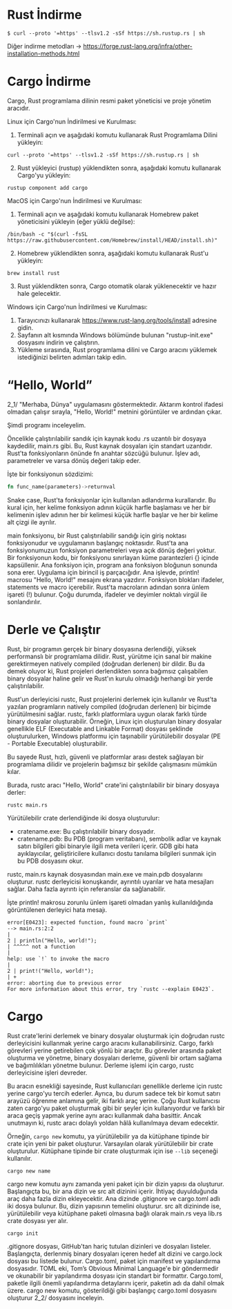 # Rust İndirme

```shell
$ curl --proto '=https' --tlsv1.2 -sSf https://sh.rustup.rs | sh
```
Diğer indirme metodları -> https://forge.rust-lang.org/infra/other-installation-methods.html

# Cargo İndirme

Cargo, Rust programlama dilinin resmi paket yöneticisi ve proje yönetim aracıdır. 

Linux için Cargo'nun İndirilmesi ve Kurulması:
1. Terminali açın ve aşağıdaki komutu kullanarak Rust Programlama Dilini yükleyin:
```shell
curl --proto '=https' --tlsv1.2 -sSf https://sh.rustup.rs | sh
```
2. Rust yükleyici (rustup) yüklendikten sonra, aşağıdaki komutu kullanarak Cargo'yu yükleyin:
```shell
rustup component add cargo
```
MacOS için Cargo'nun İndirilmesi ve Kurulması:

1. Terminali açın ve aşağıdaki komutu kullanarak Homebrew paket yöneticisini yükleyin (eğer yüklü değilse):
```shell
/bin/bash -c "$(curl -fsSL https://raw.githubusercontent.com/Homebrew/install/HEAD/install.sh)"
```

2. Homebrew yüklendikten sonra, aşağıdaki komutu kullanarak Rust'u yükleyin:
```shell
brew install rust
```

3. Rust yüklendikten sonra, Cargo otomatik olarak yüklenecektir ve hazır hale gelecektir.

Windows için Cargo'nun İndirilmesi ve Kurulması:
1. Tarayıcınızı kullanarak https://www.rust-lang.org/tools/install adresine gidin.
2. Sayfanın alt kısmında Windows bölümünde bulunan "rustup-init.exe" dosyasını indirin ve çalıştırın.
3. Yükleme sırasında, Rust programlama dilini ve Cargo aracını yüklemek istediğinizi belirten adımları takip edin.

# “Hello, World”

2_1/ "Merhaba, Dünya" uygulamasını göstermektedir. Aktarım kontrol ifadesi olmadan çalışır sırayla, "Hello, World!" metnini görüntüler ve ardından çıkar.

Şimdi programı inceleyelim.

Öncelikle çalıştırılabilir sandık için kaynak kodu .rs uzantılı bir dosyaya kaydedilir, main.rs gibi.
Bu, Rust kaynak dosyaları için standart uzantıdır.
Rust'ta fonksiyonların önünde fn anahtar sözcüğü bulunur.
İşlev adı, parametreler ve varsa dönüş değeri takip eder. 

İşte bir fonksiyonun sözdizimi:

```rust
fn func_name(parameters)->returnval
```

Snake case, Rust'ta fonksiyonlar için kullanılan adlandırma kurallarıdır.
Bu kural için, her kelime fonksiyon adının küçük harfle başlaması ve her bir kelimenin
işlev adının her bir kelimesi küçük harfle başlar ve her bir kelime alt çizgi ile ayrılır.

main fonksiyonu, bir Rust çalıştırılabilir sandığı için giriş noktası fonksiyonudur ve uygulamanın başlangıç noktasıdır.
Rust'ta ana fonksiyonumuzun fonksiyon parametreleri veya açık dönüş değeri yoktur.
Bir fonksiyonun kodu, bir fonksiyonu sınırlayan küme parantezleri {} içinde kapsüllenir.
Ana fonksiyon için, program ana fonksiyon bloğunun sonunda sona erer. Uygulama için birincil iş parçacığıdır.
Ana işlevde, println! macrosu "Hello, World!" mesajını ekrana yazdırır.
Fonksiyon blokları ifadeler, statements ve macro içerebilir. 
Rust'ta macroların adından sonra ünlem işareti (!) bulunur. 
Çoğu durumda, ifadeler ve deyimler noktalı virgül ile sonlandırılır.

# Derle ve Çalıştır

Rust, bir programın gerçek bir binary dosyasına derlendiği, yüksek performanslı bir programlama dilidir. 
Rust, yürütme için sanal bir makine gerektirmeyen natively compiled (doğrudan derlenen) bir dildir.
Bu da demek oluyor ki, Rust projeleri derlendikten sonra bağımsız çalışabilen binary dosyalar haline gelir ve Rust'ın kurulu olmadığı herhangi bir yerde çalıştırılabilir.

Rust'un derleyicisi rustc, Rust projelerini derlemek için kullanılır ve Rust'ta yazılan programların natively compiled (doğrudan derlenen) bir biçimde yürütülmesini sağlar. 
rustc, farklı platformlara uygun olarak farklı türde binary dosyalar oluşturabilir. 
Örneğin, Linux için oluşturulan binary dosyalar genellikle ELF (Executable and Linkable Format) dosyası şeklinde oluşturulurken, 
Windows platformu için taşınabilir yürütülebilir dosyalar (PE - Portable Executable) oluşturabilir.

Bu sayede Rust, hızlı, güvenli ve platformlar arası destek sağlayan bir programlama dilidir ve projelerin bağımsız bir şekilde çalışmasını mümkün kılar.

Burada, rustc aracı "Hello, World" crate'ini çalıştırılabilir bir binary dosyaya derler:

```shell
rustc main.rs
```

Yürütülebilir crate derlendiğinde iki dosya oluşturulur:

- cratename.exe: Bu çalıştırılabilir binary dosyadır.
- cratename.pdb: Bu PDB (program veritabanı), sembolik adlar ve kaynak satırı bilgileri gibi binaryle ilgili meta verileri içerir.
GDB gibi hata ayıklayıcılar, geliştiricilere kullanıcı dostu tanılama bilgileri sunmak için bu PDB dosyasını okur.

rustc, main.rs kaynak dosyasından main.exe ve main.pdb dosyalarını oluşturur.
rustc derleyicisi konuşkandır, ayrıntılı uyarılar ve hata mesajları sağlar. 
Daha fazla ayrıntı için referanslar da sağlanabilir. 

İşte println! makrosu zorunlu ünlem işareti olmadan yanlış kullanıldığında görüntülenen derleyici hata mesajı.

```
error[E0423]: expected function, found macro `print`
--> main.rs:2:2
|
2 | println("Hello, world!");
| ^^^^^ not a function
|
help: use `!` to invoke the macro
|
2 | print!("Hello, world!");
| +
error: aborting due to previous error
For more information about this error, try `rustc --explain E0423`.
```

# Cargo

Rust crate'lerini derlemek ve binary dosyalar oluşturmak için doğrudan rustc derleyicisini kullanmak yerine cargo aracını kullanabilirsiniz. 
Cargo, farklı görevleri yerine getirebilen çok yönlü bir araçtır. 
Bu görevler arasında paket oluşturma ve yönetme, binary dosyaları derleme, güvenli bir ortam sağlama ve bağımlılıkları yönetme bulunur. 
Derleme işlemi için cargo, rustc derleyicisine işleri devreder.

Bu aracın esnekliği sayesinde, Rust kullanıcıları genellikle derleme için rustc yerine cargo'yu tercih ederler. 
Ayrıca, bu durum sadece tek bir komut satırı arayüzü öğrenme anlamına gelir, iki farklı araç yerine. 
Çoğu Rust kullanıcısı zaten cargo'yu paket oluşturmak gibi bir şeyler için kullanıyordur ve 
farklı bir araca geçiş yapmak yerine aynı aracı kullanmak daha basittir.
Ancak unutmayın ki, rustc aracı dolaylı yoldan hâlâ kullanılmaya devam edecektir.

Örneğin, ```cargo new``` komutu, ya yürütülebilir ya da kütüphane tipinde bir crate için yeni bir paket oluşturur. 
Varsayılan olarak yürütülebilir bir crate oluşturulur. 
Kütüphane tipinde bir crate oluşturmak için ise ```--lib``` seçeneği kullanılır.

```
cargo new name
```

cargo new komutu aynı zamanda yeni paket için bir dizin yapısı da oluşturur. 
Başlangıçta bu, bir ana dizin ve src alt dizinini içerir. İhtiyaç duyulduğunda araç daha fazla dizin ekleyecektir.
Ana dizinde .gitignore ve cargo.toml adlı iki dosya bulunur.  Bu, dizin yapısının temelini oluşturur. 
src alt dizininde ise, yürütülebilir veya kütüphane paketi olmasına bağlı olarak main.rs veya lib.rs crate dosyası yer alır.

```
cargo init
```

.gitignore dosyası, GitHub'tan hariç tutulan dizinleri ve dosyaları listeler. 
Başlangıçta, derlenmiş binary dosyaları içeren hedef alt dizini ve cargo.lock dosyası bu listede bulunur.
Cargo.toml, paket için manifest ve yapılandırma dosyasıdır. TOML eki, Tom’s Obvious Minimal Language'e bir göndermedir ve okunabilir bir yapılandırma dosyası için standart bir formattır. 
Cargo.toml, paketle ilgili önemli yapılandırma detaylarını içerir, paketin adı da dahil olmak üzere. 
cargo new komutu, gösterildiği gibi başlangıç cargo.toml dosyasını oluşturur 2_2/ dosyasını inceleyin.

